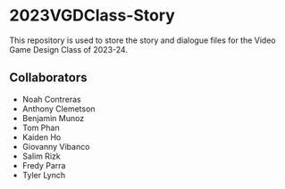 # 2023VGDClass-Story
This repository is used to store the story and dialogue files for the Video Game Design Class of 2023-24.

## Collaborators
- Noah Contreras
- Anthony Clemetson
- Benjamin Munoz
- Tom Phan
- Kaiden Ho
- Giovanny Vibanco
- Salim Rizk
- Fredy Parra
- Tyler Lynch
